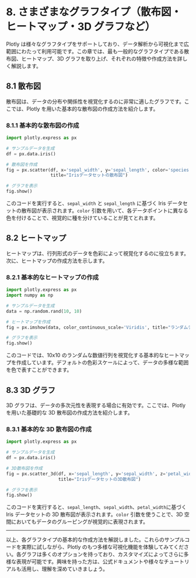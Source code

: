 # 8. さまざまなグラフタイプ（散布図・ヒートマップ・3D グラフなど）

Plotly は様々なグラフタイプをサポートしており、データ解析から可視化まで広範囲にわたって利用可能です。この章では、最も一般的なグラフタイプである散布図、ヒートマップ、3D グラフを取り上げ、それぞれの特徴や作成方法を詳しく解説します。

## 8.1 散布図

散布図は、データの分布や関係性を視覚化するのに非常に適したグラフです。ここでは、Plotly を用いた基本的な散布図の作成方法を紹介します。

### 8.1.1 基本的な散布図の作成

```python
import plotly.express as px

# サンプルデータを生成
df = px.data.iris()

# 散布図を作成
fig = px.scatter(df, x='sepal_width', y='sepal_length', color='species',
                 title="Irisデータセットの散布図")

# グラフを表示
fig.show()
```

このコードを実行すると、`sepal_width` と `sepal_length` に基づく Iris データセットの散布図が表示されます。`color` 引数を用いて、各データポイントに異なる色を付けることで、視覚的に種を分けていることが見てとれます。

## 8.2 ヒートマップ

ヒートマップは、行列形式のデータを色彩によって視覚化するのに役立ちます。次に、ヒートマップの作成方法を示します。

### 8.2.1 基本的なヒートマップの作成

```python
import plotly.express as px
import numpy as np

# サンプルデータを生成
data = np.random.rand(10, 10)

# ヒートマップを作成
fig = px.imshow(data, color_continuous_scale='Viridis', title="ランダムデータのヒートマップ")

# グラフを表示
fig.show()
```

このコードでは、10x10 のランダムな数値行列を視覚化する基本的なヒートマップを作成しています。デフォルトの色彩スケールによって、データの多様な範囲を色で表すことができます。

## 8.3 3D グラフ

3D グラフは、データの多次元性を表現する場合に有効です。ここでは、Plotly を用いた基礎的な 3D 散布図の作成方法を紹介します。

### 8.3.1 基本的な 3D 散布図の作成

```python
import plotly.express as px

# サンプルデータを生成
df = px.data.iris()

# 3D散布図を作成
fig = px.scatter_3d(df, x='sepal_length', y='sepal_width', z='petal_width', color='species',
                    title="Irisデータセットの3D散布図")

# グラフを表示
fig.show()
```

このコードを実行すると、`sepal_length`、`sepal_width`、`petal_width`に基づく Iris データセットの 3D 散布図が表示されます。`color` 引数を使うことで、3D 空間においてもデータのグルーピングが視覚的に表現されます。

---

以上、各グラフタイプの基本的な作成方法を解説しました。これらのサンプルコードを実際に試しながら、Plotly のもつ多様な可視化機能を体験してみてください。各グラフは多くのオプションを持っており、カスタマイズによってさらに多様な表現が可能です。興味を持った方は、公式ドキュメントや様々なチュートリアルも活用し、理解を深めていきましょう。
